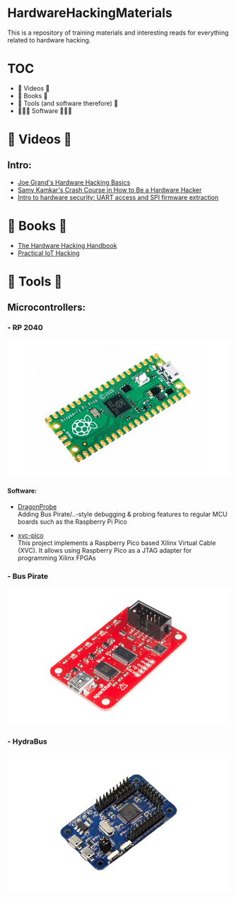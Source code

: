 # HardwareHackingMaterials
This is a repository of training materials and interesting reads for everything related to hardware hacking.

# TOC
- 🎥 Videos 🎥
- 📖 Books 📖
- 👾 Tools (and software therefore) 👾
- 👨🏻‍💻 Software 👨🏻‍💻



# 🎥 Videos 🎥

## Intro:
- [Joe Grand's Hardware Hacking Basics](https://youtu.be/EI9wiOgNl8U)
- [Samy Kamkar's Crash Course in How to Be a Hardware Hacker](https://youtu.be/tlwXmNnXeSY?si=q3FM2dbISca98hww)
- [Intro to hardware security: UART access and SPI firmware extraction](https://www.youtube.com/watch?v=YD6ODeER8qM)

# 📖 Books 📖

- [The Hardware Hacking Handbook](https://nostarch.com/hardwarehacking)
- [Practical IoT Hacking](https://nostarch.com/practical-iot-hacking)

# 👾 Tools 👾

## Microcontrollers:

### - RP 2040

![rp2040](./img/Raspberry_Pi_Pico.jpg)

#### Software:
- [DragonProbe](https://git.lain.faith/sys64738/DragonProbe) \
Adding Bus Pirate/..-style debugging & probing features to regular MCU boards such as the Raspberry Pi Pico

- [xvc-pico](https://github.com/kholia/xvc-pico/) \
This project implements a Raspberry Pico based Xilinx Virtual Cable (XVC). It allows using Raspberry Pico as a JTAG adapter for programming Xilinx FPGAs

### - Bus Pirate

![buspirate](./img/bus_pirate.png)

### - HydraBus

![HydraBus](./img/hydra_bus.png)
